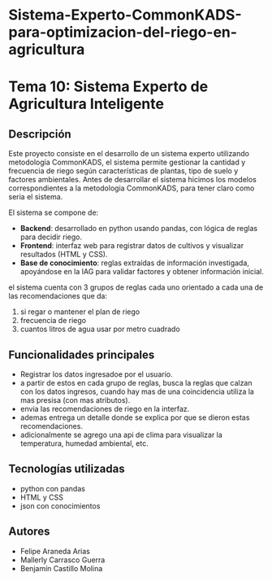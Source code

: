 # Sistema-Experto-CommonKADS-para-optimizacion-del-riego-en-agricultura
# Tema 10: Sistema Experto de Agricultura Inteligente

## Descripción
Este proyecto consiste en el desarrollo de un sistema experto utilizando metodología CommonKADS, el sistema permite gestionar la cantidad y frecuencia de riego según características de plantas, tipo de suelo y factores ambientales. Antes de desarrollar el sistema hicimos los modelos correspondientes a la metodologia CommonKADS, para tener claro como seria el sistema.

El sistema se compone de:

- **Backend**: desarrollado en python usando pandas, con lógica de reglas para decidir riego.
- **Frontend**: interfaz web para registrar datos de cultivos y visualizar resultados (HTML y CSS).
- **Base de conocimiento**: reglas extraídas de información investigada, apoyándose en la IAG para validar factores y obtener información inicial.

el sistema cuenta con 3 grupos de reglas cada uno orientado a cada una de las recomendaciones que da:
1. si regar o mantener el plan de riego
2. frecuencia de riego
3. cuantos litros de agua usar por metro cuadrado

## Funcionalidades principales
- Registrar los datos ingresadoe por el usuario.
- a partir de estos en cada grupo de reglas, busca la reglas que calzan con los datos ingresos, cuando hay mas de una coincidencia utiliza la mas presisa (con mas atributos).
- envia las recomendaciones de riego en la interfaz.
- ademas entrega un detalle donde se explica por que se dieron estas recomendaciones.
- adicionalmente se agrego una api de clima para visualizar la temperatura, humedad ambiental, etc.

## Tecnologías utilizadas
- python con pandas
- HTML y CSS
- json con conocimientos

## Autores
- Felipe Araneda Arias
- Mallerly Carrasco Guerra
- Benjamín Castillo Molina


